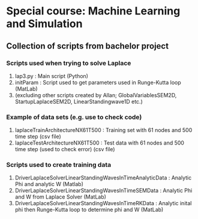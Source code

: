 # Special course: Machine Learning and Simulation

## Collection of scripts from bachelor project 
### Scripts used when trying to solve Laplace 
1) lap3.py    : Main script (Python)
2) initParam  : Script used to get parameters used in Runge-Kutta loop (MatLab)
3) (excluding other scripts created by Allan; GlobalVariablesSEM2D, StartupLaplaceSEM2D, LinearStandingwave1D etc.)

### Example of data sets (e.g. use to check code)
1) laplaceTrainArchitectureNX61T500   : Training set with 61 nodes and 500 time step (csv file)
2) laplaceTestArchitectureNX61T500    : Test data with 61 nodes and 500 time step (used to check error) (csv file)

### Scripts used to create training data
1) DriverLaplaceSolverLinearStandingWavesInTimeAnalyticData   : Analytic Phi and analytic W (Matlab)
2) DriverLaplaceSolverLinearStandingWavesInTimeSEMData        : Analytic Phi and W from Laplace Solver (MatLab)
3) DriverLaplaceSolverLinearStandingWavesInTimeRKData         : Analytic inital phi then Runge-Kutta loop to determine phi and W (MatLab)
